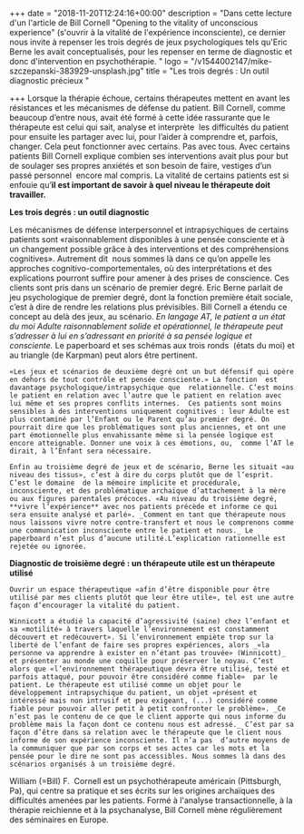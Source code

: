 +++
date = "2018-11-20T12:24:16+00:00"
description = "Dans cette lecture d'un l'article de Bill Cornell \"Opening to the vitality of unconscious experience\" (s'ouvrir à la vitalité de l'expérience inconsciente), ce dernier nous invite à repenser les trois degrés de jeux psychologiques tels qu'Eric Berne les avait conceptualisés, pour les repenser en terme de diagnostic  et donc d'intervention en psychothérapie. "
logo = "/v1544002147/mike-szczepanski-383929-unsplash.jpg"
title = "Les trois degrés : Un outil diagnostic précieux "

+++
Lorsque la thérapie échoue, certains thérapeutes mettent en avant les résistances et les mécanismes de défense du patient. Bill Cornell, comme beaucoup d’entre nous, avait été formé à cette idée rassurante que le thérapeute est celui qui sait, analyse et interprète  les difficultés du patient pour ensuite les partager avec lui, pour l’aider à comprendre et, parfois, changer. Cela peut fonctionner avec certains. Pas avec tous. Avec certains patients Bill Cornell explique combien ses interventions avait plus pour but de soulager ses propres anxiétés et son besoin de faire, vestiges d’un passé personnel  encore mal compris. La vitalité de certains patients est si enfouie qu’**il est important de savoir à quel niveau le thérapeute doit travailler.**

**Les trois degrés : un outil diagnostic**

Les mécanismes de défense interpersonnel et intrapsychiques de certains patients sont «raisonnablement disponibles à une pensée consciente et à un changement possible grâce à des interventions et des compréhensions cognitives». Autrement dit  nous sommes là dans ce qu’on appelle les approches cognitivo-comportementales, où des interprétations et des explications pourront suffire pour amener à des prises de conscience. Ces clients sont pris dans un scénario de premier degré. Eric Berne parlait de jeu psychologique de premier degré, dont la fonction première était sociale, c’est à dire de rendre les relations plus prévisibles. Bill Cornell a étendu ce concept au delà des jeux, au scénario. _En langage AT, le patient a un état du moi Adulte raisonnablement solide et opérationnel, le thérapeute peut s’adresser à lui en s’adressant en priorité à sa pensée logique et consciente._ Le paperboard et ses schémas aux trois ronds  (états du moi) et au triangle (de Karpman) peut alors être pertinent.

    «Les jeux et scénarios de deuxième degré ont un but défensif qui opère en dehors de tout contrôle et pensée consciente.» La fonction  est davantage psychologique/intrapsychique que  relationnelle. C’est moins le patient en relation avec l’autre que le patient en relation avec lui même et ses propres conflits internes.  Ces patients sont moins sensibles à des interventions uniquement cognitives : leur Adulte est plus contaminé par l’Enfant ou le Parent qu’au premier degré. On pourrait dire que les problématiques sont plus anciennes, et ont une part émotionnelle plus envahissante même si la pensée logique est encore atteignable. Donner une voix à ces émotions, ou,  comme l’AT le dirait, à l’Enfant sera nécessaire.
    
    Enfin au troisième degré de jeux et de scénario, Berne les situait «au niveau des tissus», c’est à dire du corps plutôt que de l’esprit. C’est le domaine  de la mémoire implicite et procédurale, inconsciente, et des problématique archaïque d’attachement à la mère ou aux figures parentales précoces. «Au niveau du troisième degré, **vivre l’expérience** avec nos patients précède et informe ce qui sera ensuite analysé et parlé». _Comment en tant que thérapeute nous nous laissons vivre notre contre-transfert et nous le comprenons comme une communication inconsciente entre le patient et nous._ Le paperboard n’est plus d’aucune utilité.L’explication rationnelle est rejetée ou ignorée. 

**Diagnostic de troisième degré : un thérapeute utile est un thérapeute utilisé**

    Ouvrir un espace thérapeutique «afin d’être disponible pour être utilisé par mes clients plutôt que leur être utile», tel est une autre façon d’encourager la vitalité du patient. 
    
    Winnicott a étudié la capacité d’agressivité (saine) chez l’enfant et sa «motilité» à travers laquelle l’environnement est constamment découvert et redécouvert». Si l’environnement empiète trop sur la liberté de l’enfant de faire ses propres expériences, alors _«la personne va apprendre à exister en n’étant pas trouvée» (Winnicott)_  et présenter au monde une coquille pour préserver le noyau. C’est alors que «l’environnement thérapeutique devra être utilisé, testé et parfois attaqué, pour pouvoir être considéré comme fiable»  par le patient. Le thérapeute est utilisé comme un objet pour le développement intrapsychique du patient, un objet «présent et intéressé mais non intrusif et peu exigeant, (...) considéré comme fiable pour pouvoir aller petit à petit confronter le problème». _Ce n’est pas le contenu de ce que le client apporte qui nous informe du problème mais la façon dont ce contenu nous est adressé._ C’est par sa façon d’être dans sa relation avec le thérapeute que le client nous informe de son expérience inconsciente. Il n’a pas  d’autre moyens de la communiquer que par son corps et ses actes car les mots et la pensée pour le dire ne sont pas accessibles. Nous sommes là dans des scénarios organisés à un troisième degré. 

William (=Bill) F.  Cornell est un psychothérapeute américain (Pittsburgh, Pa), qui centre sa pratique et ses écrits sur les origines archaïques des difficultés amenées par les patients. Formé à l'analyse transactionnelle, à la thérapie reichienne et à la psychanalyse, Bill Cornell mène régulièrement des séminaires en Europe.